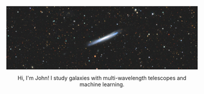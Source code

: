 <img align="center" src="https://github.com/jwuphysics/jwuphysics/blob/main/images/ngc3044.png"/>  
<p align="center">Hi, I'm John! I study galaxies with multi-wavelength telescopes and machine learning.</p>
